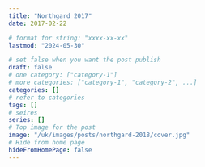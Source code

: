```yaml
---
title: "Northgard 2017"
date: 2017-02-22

# format for string: "xxxx-xx-xx"
lastmod: "2024-05-30"

# set false when you want the post publish
draft: false
# one category: ["category-1"]
# more categories: ["category-1", "category-2", ...]
categories: []
# refer to categories
tags: []
# seires
series: []
# Top image for the post
image: "/uk/images/posts/northgard-2018/cover.jpg"
# Hide from home page
hideFromHomePage: false
---
```


<!--more-->